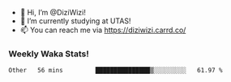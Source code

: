 - 👋 Hi, I’m @DiziWizi!
- 🌱 I’m currently studying at UTAS!
- 📫 You can reach me via https://diziwizi.carrd.co/

### Weekly Waka Stats!
<!--START_SECTION:waka-->

```text
Other   56 mins         ███████████████▒░░░░░░░░░   61.97 %
```

<!--END_SECTION:waka-->
